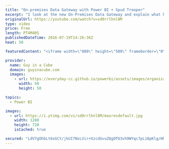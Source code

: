 ```yaml
---
title: "On-premises Data Gateway with Power BI + Spud Trooper"
excerpt: "I look at the new On-Premises Data Gateway and explain what has changed. I talk about it's use with PowerApps, Microsoft Flow and Logic Apps as well. Spud Trooper also joins in the discussion!   On-premises data gateway https://powerbi.microsoft.com/en-us/documentation/powerbi-gateway-onprem/  On-premises"
originalUrl: https://youtube.com/watch?v=sd0rrlhnl8M
type: video
price: Free
length: PT4M40S
publishedDateTime: 2016-07-19T14:26:36Z
heat: 50

featuredContent: "<iframe width=\"800\" height=\"500\" frameborder=\"0\" src=\"https://www.youtube.com/embed/sd0rrlhnl8M\" allow=\"accelerometer; autoplay; encrypted-media; gyroscope; picture-in-picture\" allowfullscreen></iframe>"

provider:
  name: Guy in a Cube
  domain: guyinacube.com
  images:
    - url: https://everyday-cc.github.io/powerbi/assets/images/organizations/guyinacube.com-50x50.jpg
      width: 50
      height: 50

topics:
  - Power BI

images:
  - url: https://i.ytimg.com/vi/sd0rrlhnl8M/maxresdefault.jpg
    width: 1280
    height: 720
    isCached: true

secured: "LdV7gOhbLt6xGCY/jkUI7NsLVir+XzcdGvuZQgOTU3vh9WYqc7pL18pKlg/Hh8M5KQqiDE/6Eg5h895XnJaDpvvSWCTd4rgoMxgDjES8mf4AL+ZXjtgqgh4TknXwqA5NFnbqKVWDhsuROymyrG+v3DqPlQm2u9HKzCWufKXspEE4r2St9a78HaO24yDKKuNjo05gDdcGPQBay2ywIiAV+got9IIXBk8RQrILlrY4Onz0DGhqiIUtmpWgdamxvFFDinGcWB345hynclJr/9JZ+ncdJhUpkMvs8W3OzpU7WyXmhZmWHlaoG57WEj8QhYOWrBKZYPyHmgfxrCBKyLxt+033/vz2WQ+lQ9w4DEjfL5FaEr+wvOe+GfPa+fBs69its3vkbYTfiYArGHJtoPw/dsdAyexkQw9FCxYXCyoT0ZQ=;8rappRD+5xsbjdEo5L/Urg=="
---
```


